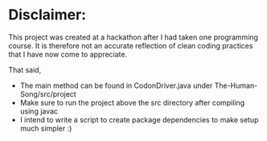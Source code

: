 # Disclaimer:

This project was created at a hackathon after I had taken one programming course. It is therefore not an accurate reflection of clean coding practices that I have now come to appreciate.

That said,

* The main method can be found in CodonDriver.java under The-Human-Song/src/project
* Make sure to run the project above the src directory after compiling using javac
* I intend to write a script to create package dependencies to make setup much simpler :)
